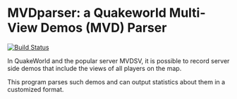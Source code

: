 
# MVDparser: a Quakeworld Multi-View Demos (MVD) Parser

[![Build Status](https://travis-ci.org/deurk/ktx.svg?branch=master)](https://travis-ci.org/deurk/ktx)

In QuakeWorld and the popular server MVDSV, it is possible to record server side demos that include the views of all players on the map.

This program parses such demos and can output statistics about them in a customized format.
